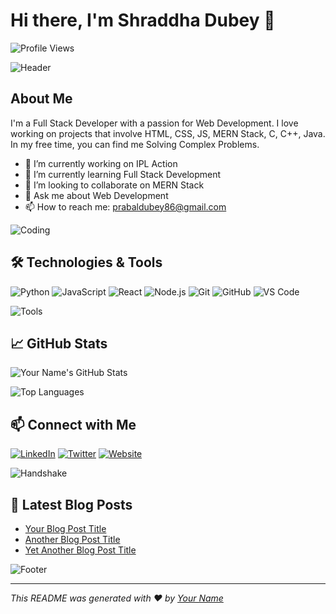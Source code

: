 # Hi there, I'm Shraddha Dubey 👋

![Profile Views](https://komarev.com/ghpvc/?username=your-username&color=blue&style=flat-square&label=PROFILE+VIEWS)

![Header](https://www.canva.com/design/DAGL8ZqmL8g/ehwHYUKAMO1V4tU3NAyQWA/view?utm_content=DAGL8ZqmL8g&utm_campaign=designshare&utm_medium=link&utm_source=editor)

## About Me

I'm a Full Stack Developer with a passion for Web Development. I love working on projects that involve HTML, CSS, JS, MERN Stack, C, C++, Java. In my free time, you can find me Solving Complex Problems.

- 🔭 I’m currently working on IPL Action
- 🌱 I’m currently learning Full Stack Development
- 👯 I’m looking to collaborate on MERN Stack
- 💬 Ask me about Web Development
- 📫 How to reach me: prabaldubey86@gmail.com

![Coding](https://media.giphy.com/media/13HgwGsXF0aiGY/giphy.gif)

## 🛠️ Technologies & Tools

![Python](https://img.shields.io/badge/-Python-333?style=flat&logo=python)
![JavaScript](https://img.shields.io/badge/-JavaScript-333?style=flat&logo=javascript)
![React](https://img.shields.io/badge/-React-333?style=flat&logo=react)
![Node.js](https://img.shields.io/badge/-Node.js-333?style=flat&logo=node.js)
![Git](https://img.shields.io/badge/-Git-333?style=flat&logo=git)
![GitHub](https://img.shields.io/badge/-GitHub-333?style=flat&logo=github)
![VS Code](https://img.shields.io/badge/-VS%20Code-333?style=flat&logo=visual-studio-code)

![Tools](https://media.giphy.com/media/kH1DBkPNyZPOk0BxrM/giphy.gif)

## 📈 GitHub Stats

![Your Name's GitHub Stats](https://github-readme-stats.vercel.app/api?username=your-username&show_icons=true&theme=dark)

![Top Languages](https://github-readme-stats.vercel.app/api/top-langs/?username=your-username&layout=compact&theme=dark)

## 📫 Connect with Me

[![LinkedIn](https://img.shields.io/badge/-LinkedIn-333?style=flat&logo=linkedin)](https://www.linkedin.com/in/your-linkedin/)
[![Twitter](https://img.shields.io/badge/-Twitter-333?style=flat&logo=twitter)](https://twitter.com/your-twitter)
[![Website](https://img.shields.io/badge/-Website-333?style=flat&logo=google-chrome)](https://your-website.com/)

![Handshake](https://media.giphy.com/media/xT9IgzoKnwFNmISR8I/giphy.gif)

## 📝 Latest Blog Posts

<!-- BLOG-POST-LIST:START -->
- [Your Blog Post Title](https://your-blog-link.com)
- [Another Blog Post Title](https://your-blog-link.com)
- [Yet Another Blog Post Title](https://your-blog-link.com)
<!-- BLOG-POST-LIST:END -->

![Footer](https://raw.githubusercontent.com/your-username/your-repo/main/footer.png)

---

*This README was generated with ❤️ by [Your Name](https://github.com/your-username)*
